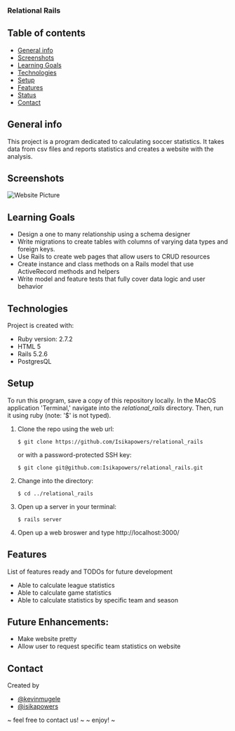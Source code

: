###  Relational Rails
## Table of contents
* [General info](#general-info)
* [Screenshots](#screenshots)
* [Learning Goals](#learning-goals)
* [Technologies](#technologies)
* [Setup](#setup)
* [Features](#features)
* [Status](#status)
* [Contact](#contact)
## General info
This project is  a program dedicated to calculating soccer statistics. It takes data from csv files and reports statistics and creates a website with the analysis.
## Screenshots
![Website Picture](https://user-images.githubusercontent.com/83834410/128053930-e7533171-74e3-49e4-981f-ec2d4b1ded3e.png)
## Learning Goals
* Design a one to many relationship using a schema designer
* Write migrations to create tables with columns of varying data types and foreign keys.
* Use Rails to create web pages that allow users to CRUD resources
* Create instance and class methods on a Rails model that use ActiveRecord methods and helpers
* Write model and feature tests that fully cover data logic and user behavior

## Technologies
Project is created with:
* Ruby version: 2.7.2
* HTML 5
* Rails 5.2.6
* PostgresQL 
## Setup
To run this program, save a copy of this repository locally. In the MacOS
application 'Terminal,' navigate into the _relational_rails_ directory.
Then, run it using ruby (note: '$' is not typed).
1. Clone the repo using the web url:
   ```
   $ git clone https://github.com/Isikapowers/relational_rails
   ```
   or with a password-protected SSH key:
   ```
   $ git clone git@github.com:Isikapowers/relational_rails.git
   ```
2. Change into the directory:
   ```
   $ cd ../relational_rails
   ```
3. Open up a server in your terminal: 
   ```
   $ rails server

   ```
4. Open up a web broswer and type http://localhost:3000/

## Features
List of features ready and TODOs for future development
* Able to calculate league statistics
* Able to calculate game statistics
* Able to calculate statistics by specific team and season
## Future Enhancements:
* Make website pretty
* Allow user to request specific team statistics on website
## Contact
Created by
* [@kevinmugele](https://github.com/KevinMugele)
* [@isikapowers](https://github.com/Isikapowers)

~ feel free to contact us! ~
~ enjoy! ~

